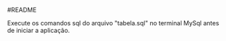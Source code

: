 #README



Execute os comandos sql do arquivo "tabela.sql" no terminal MySql antes de iniciar a aplicação.
